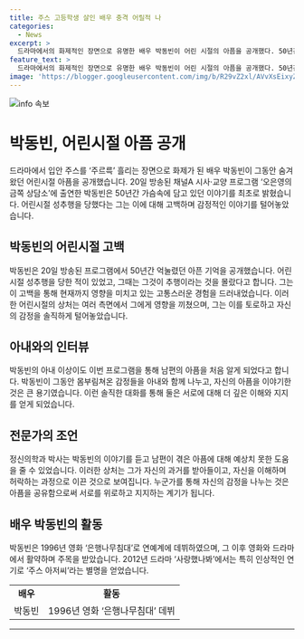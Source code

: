 ```yaml
---
title: 주스 고등학생 살인 배우 충격 어릴적 나
categories:
  - News
excerpt: >
  드라마에서의 화제적인 장면으로 유명한 배우 박동빈이 어린 시절의 아픔을 공개했다. 50년간 감춰왔던 성추행 경험을 처음으로 공개한 그는 아내와 함께 출연한 TV 프로그램에서 과거를 회상했다. 이에 대해 박동빈은 아내가 이를 처음 알게 된 것이라고 했고, 정신의학과 박사는 그의 고백이 자아 탄력과 성장에 중요한 역할을 한다고 밝혔다. 그는 이를 통해 자신의 경험을 바탕으로 자녀를 보호하고자 했다고 토로했다.
feature_text: >
  드라마에서의 화제적인 장면으로 유명한 배우 박동빈이 어린 시절의 아픔을 공개했다. 50년간 감춰왔던 성추행 경험을 처음으로 공개한 그는 아내와 함께 출연한 TV 프로그램에서 과거를 회상했다. 이에 대해 박동빈은 아내가 이를 처음 알게 된 것이라고 했고, 정신의학과 박사는 그의 고백이 자아 탄력과 성장에 중요한 역할을 한다고 밝혔다. 그는 이를 통해 자신의 경험을 바탕으로 자녀를 보호하고자 했다고 토로했다.
image: 'https://blogger.googleusercontent.com/img/b/R29vZ2xl/AVvXsEixyZcFfHzMRdzZMjFBmAUKJYCLCGyLL1o632UiGVXcaFdKo_bkvkuCioo0uUKlGfBVcT3P84aROyZIXSBEx3Aw5nCQ3pTgDom1WDC4m8eifvWiAmWEEVb4x6G_l8C0QH225ldMjyaFvpxGEBGNO37VmDTDMHGhJPq73UglMfDca1-0aw/s1600/blogspot.png'
---
```


<p><img src="https://blogger.googleusercontent.com/img/b/R29vZ2xl/AVvXsEixyZcFfHzMRdzZMjFBmAUKJYCLCGyLL1o632UiGVXcaFdKo_bkvkuCioo0uUKlGfBVcT3P84aROyZIXSBEx3Aw5nCQ3pTgDom1WDC4m8eifvWiAmWEEVb4x6G_l8C0QH225ldMjyaFvpxGEBGNO37VmDTDMHGhJPq73UglMfDca1-0aw/s1600/blogspot.png" alt="info 속보" /></p>

<h1>박동빈, 어린시절 아픔 공개</h1>

<p data-ke-size="size16">드라마에서 입안 주스를 ‘주르륵’ 흘리는 장면으로 화제가 된 배우 박동빈이 그동안 숨겨왔던 어린시절 아픔을 공개했습니다. 20일 방송된 채널A 시사·교양 프로그램 ‘오은영의 금쪽 상담소’에 출연한 박동빈은 50년간 가슴속에 담고 있던 이야기를 최초로 밝혔습니다. 어린시절 성추행을 당했다는 그는 이에 대해 고백하며 감정적인 이야기를 털어놓았습니다.</p>

<h2 data-ke-size="size26">박동빈의 어린시절 고백</h2>

<p data-ke-size="size16">박동빈은 20일 방송된 프로그램에서 50년간 억눌렸던 아픈 기억을 공개했습니다. 어린시절 성추행을 당한 적이 있었고, 그때는 그것이 추행이라는 것을 몰랐다고 합니다. 그는 이 고백을 통해 현재까지 영향을 미치고 있는 고통스러운 경험을 드러내었습니다. 이러한 어린시절의 상처는 여러 측면에서 그에게 영향을 끼쳤으며, 그는 이를 토로하고 자신의 감정을 솔직하게 털어놓았습니다.</p>

<h2 data-ke-size="size26">아내와의 인터뷰</h2>

<p data-ke-size="size16">박동빈의 아내 이상이도 이번 프로그램을 통해 남편의 아픔을 처음 알게 되었다고 합니다. 박동빈이 그동안 몸부림쳐온 감정들을 아내와 함께 나누고, 자신의 아픔을 이야기한 것은 큰 용기였습니다. 이런 솔직한 대화를 통해 둘은 서로에 대해 더 깊은 이해와 지지를 얻게 되었습니다.</p>

<h2 data-ke-size="size26">전문가의 조언</h2>

<p data-ke-size="size16">정신의학과 박사는 박동빈의 이야기를 듣고 남편이 겪은 아픔에 대해 예상치 못한 도움을 줄 수 있었습니다. 이러한 상처는 그가 자신의 과거를 받아들이고, 자신을 이해하며 허락하는 과정으로 이끈 것으로 보여집니다. 누군가를 통해 자신의 감정을 나누는 것은 아픔을 공유함으로써 서로를 위로하고 지지하는 계기가 됩니다.</p>

<h2 data-ke-size="size26">배우 박동빈의 활동</h2>

<p data-ke-size="size16">박동빈은 1996년 영화 ‘은행나무침대’로 연예계에 데뷔하였으며, 그 이후 영화와 드라마에서 활약하며 주목을 받았습니다. 2012년 드라마 ‘사랑했나봐’에서는 특히 인상적인 연기로 ‘주스 아저씨’라는 별명을 얻었습니다.</p>

<table>
    <tr>
        <td style="text-align: center; height: 17px;"><b>배우</b></td>
        <td style="text-align: center; height: 17px;"><b>활동</b></td>
    </tr>
    <tr>
        <td style="text-align: center; height: 17px;">박동빈</td>
        <td style="text-align: center; height: 17px;">1996년 영화 ‘은행나무침대’ 데뷔</td>
    </tr>
</table>

<p><hr></p>

